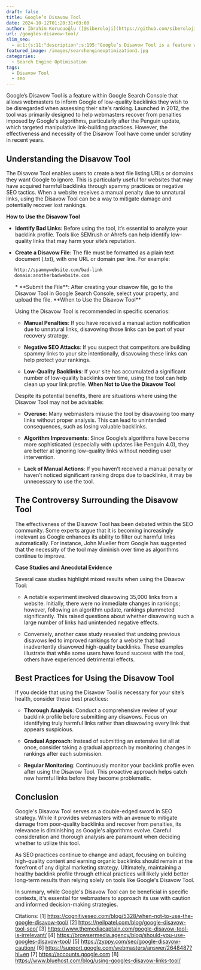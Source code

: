 ```yaml
---
draft: false
title: Google’s Disavow Tool
date: 2024-10-12T01:20:31+03:00
author: İbrahim Korucuoğlu ([@siberoloji](https://github.com/siberoloji))
url: /googles-disavow-tool/
slim_seo:
  - a:1:{s:11:"description";s:195:"Google’s Disavow Tool is a feature within Google Search Console that allows webmasters to inform Google of low-quality backlinks they wish to be disregarded when assessing their site's ranking.";}
featured_image: /images/searchengineoptimization1.jpg
categories:
  - Search Engine Optimisation
tags:
  - Disavow Tool
  - seo
---
```

Google’s Disavow Tool is a feature within Google Search Console that allows webmasters to inform Google of low-quality backlinks they wish to be disregarded when assessing their site's ranking. Launched in 2012, the tool was primarily designed to help webmasters recover from penalties imposed by Google's algorithms, particularly after the Penguin update, which targeted manipulative link-building practices. However, the effectiveness and necessity of the Disavow Tool have come under scrutiny in recent years.

## Understanding the Disavow Tool

The Disavow Tool enables users to create a text file listing URLs or domains they want Google to ignore. This is particularly useful for websites that may have acquired harmful backlinks through spammy practices or negative SEO tactics. When a website receives a manual penalty due to unnatural links, using the Disavow Tool can be a way to mitigate damage and potentially recover lost rankings.

**How to Use the Disavow Tool**
* **Identify Bad Links**: Before using the tool, it’s essential to analyze your backlink profile. Tools like SEMrush or Ahrefs can help identify low-quality links that may harm your site’s reputation.

* **Create a Disavow File**: The file must be formatted as a plain text document (.txt), with one URL or domain per line. For example:

```bash
   http://spammywebsite.com/bad-link
   domain:anotherbadwebsite.com
```
<!-- wp:list {"ordered":true,"start":3} -->
<ol start="3" class="wp-block-list">* **Submit the File**: After creating your disavow file, go to the Disavow Tool in Google Search Console, select your property, and upload the file.
**When to Use the Disavow Tool**

Using the Disavow Tool is recommended in specific scenarios:
* **Manual Penalties**: If you have received a manual action notification due to unnatural links, disavowing those links can be part of your recovery strategy.

* **Negative SEO Attacks**: If you suspect that competitors are building spammy links to your site intentionally, disavowing these links can help protect your rankings.

* **Low-Quality Backlinks**: If your site has accumulated a significant number of low-quality backlinks over time, using the tool can help clean up your link profile.
**When Not to Use the Disavow Tool**

Despite its potential benefits, there are situations where using the Disavow Tool may not be advisable:
* **Overuse**: Many webmasters misuse the tool by disavowing too many links without proper analysis. This can lead to unintended consequences, such as losing valuable backlinks.

* **Algorithm Improvements**: Since Google’s algorithms have become more sophisticated (especially with updates like Penguin 4.0), they are better at ignoring low-quality links without needing user intervention.

* **Lack of Manual Actions**: If you haven’t received a manual penalty or haven’t noticed significant ranking drops due to backlinks, it may be unnecessary to use the tool.
## The Controversy Surrounding the Disavow Tool

The effectiveness of the Disavow Tool has been debated within the SEO community. Some experts argue that it is becoming increasingly irrelevant as Google enhances its ability to filter out harmful links automatically. For instance, John Mueller from Google has suggested that the necessity of the tool may diminish over time as algorithms continue to improve.

**Case Studies and Anecdotal Evidence**

Several case studies highlight mixed results when using the Disavow Tool:
* A notable experiment involved disavowing 35,000 links from a website. Initially, there were no immediate changes in rankings; however, following an algorithm update, rankings plummeted significantly. This raised questions about whether disavowing such a large number of links had unintended negative effects.

* Conversely, another case study revealed that undoing previous disavows led to improved rankings for a website that had inadvertently disavowed high-quality backlinks.
These examples illustrate that while some users have found success with the tool, others have experienced detrimental effects.

## Best Practices for Using the Disavow Tool

If you decide that using the Disavow Tool is necessary for your site’s health, consider these best practices:
* **Thorough Analysis**: Conduct a comprehensive review of your backlink profile before submitting any disavows. Focus on identifying truly harmful links rather than disavowing every link that appears suspicious.

* **Gradual Approach**: Instead of submitting an extensive list all at once, consider taking a gradual approach by monitoring changes in rankings after each submission.

* **Regular Monitoring**: Continuously monitor your backlink profile even after using the Disavow Tool. This proactive approach helps catch new harmful links before they become problematic.
## Conclusion

Google's Disavow Tool serves as a double-edged sword in SEO strategy. While it provides webmasters with an avenue to mitigate damage from poor-quality backlinks and recover from penalties, its relevance is diminishing as Google's algorithms evolve. Careful consideration and thorough analysis are paramount when deciding whether to utilize this tool.

As SEO practices continue to change and adapt, focusing on building high-quality content and earning organic backlinks should remain at the forefront of any digital marketing strategy. Ultimately, maintaining a healthy backlink profile through ethical practices will likely yield better long-term results than relying solely on tools like Google's Disavow Tool.

In summary, while Google's Disavow Tool can be beneficial in specific contexts, it's essential for webmasters to approach its use with caution and informed decision-making strategies.

Citations: [1] https://cognitiveseo.com/blog/5328/when-not-to-use-the-google-disavow-tool/ [2] https://neilpatel.com/blog/google-disavow-tool-seo/ [3] https://www.themediacaptain.com/google-disavow-tool-is-irrelevant/ [4] https://browsermedia.agency/blog/should-you-use-googles-disavow-tool/ [5] https://zyppy.com/seo/google-disavow-caution/ [6] https://support.google.com/webmasters/answer/2648487?hl=en [7] https://accounts.google.com [8] https://www.bluehost.com/blog/using-googles-disavow-links-tool/
